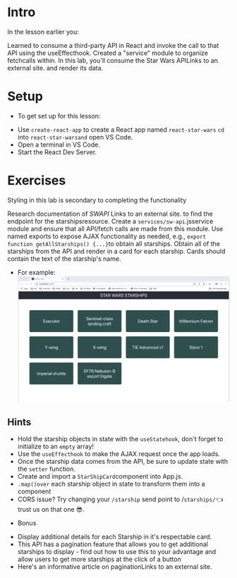 # Intro
In the lesson earlier you:

Learned to consume a third-party API in React and invoke the call to that API using the useEffecthook.
Created a "service" module to organize fetchcalls within.
In this lab, you'll consume the Star Wars APILinks to an external site. and render its data.

 

# Setup
* To get set up for this lesson:

- Use `create-react-app` to create a React app named `react-star-wars`
`cd` into `react-star-warsand` open VS Code.
- Open a terminal in VS Code.
- Start the React Dev Server.

# Exercises
Styling in this lab is secondary to completing the functionality

Research documentation of *SWAPI* Links to an external site. to find the endpoint for the starshipsresource.
Create a `services/sw-api`.jsservice module and ensure that all API/fetch calls are made from this module.
Use named exports to expose AJAX functionality as needed, e.g., `export function getAllStarships() {...}`to obtain all starships.
Obtain all of the starships from the API and render in <App>a card for each starship.
Cards should contain the text of the starship's name.

* For example:
![image](https://github.com/dseydahmetova/Starships-Lab/blob/main/Capture.PNG?raw=true)
## Hints
- Hold the starship objects in state with the `useStatehook`, don't forget to initialize to an `empty` array!
- Use the `useEffecthook` to make the AJAX request once the app loads.
- Once the starship data comes from the API, be sure to update state with the `setter` function.
- Create and import a `StarShipCard`component into App.js.
- `.map()over` each starship object in state to transform them into a <StarshipCard /> component
- CORS issue? Try changing your `/starship` send point to /`starships/`👈 trust us on that one 😎.



* Bonus
- Display additional details for each Starship in it's respectable card.
- This API has a pagination feature that allows you to get additional starships to display - find out how to use this to your advantage and allow users to get more starships at the click of a button
- Here's an informative article on paginationLinks to an external site.


